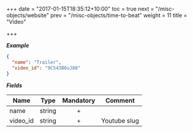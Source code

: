 +++
date = "2017-01-15T18:35:12+10:00"
toc = true
next = "/misc-objects/website"
prev = "/misc-objects/time-to-beat"
weight = 11
title = "Video"

+++

***Example***

```json
{
  "name": "Trailer",
  "video_id": "9C543B6uJ88"
}
```

***Fields***

| Name | Type   | Mandatory | Comment |
| ---- |:------:|:---------:| ------- |
| name | string |     +     ||
| video_id   | string |     +     | Youtube slug |
